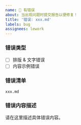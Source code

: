 ```yaml
---
name: 🐞 有错误
about: 当出现问题时提交报告以便修复！
title: '错误: xxx.md'
labels: bug
assignees: lework
---
```


### 错误类型

- [ ] 排版 & 文字错误
- [ ] 内容示例错误

### 错误清单

`xxx.md`

### 错误内容描述

请在这里描述具体错误内容。